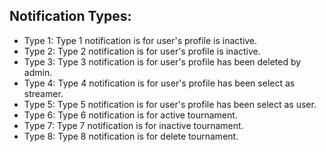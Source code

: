 <!-- @format -->

## Notification Types:

- Type 1: Type 1 notification is for user's profile is inactive.
- Type 2: Type 2 notification is for user's profile is inactive.
- Type 3: Type 3 notification is for user's profile has been deleted by admin.
- Type 4: Type 4 notification is for user's profile has been select as streamer.
- Type 5: Type 5 notification is for user's profile has been select as user.
- Type 6: Type 6 notification is for active tournament.
- Type 7: Type 7 notification is for inactive tournament.
- Type 8: Type 8 notification is for delete tournament.
